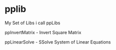 # pplib
My Set of Libs i call ppLibs

ppInvertMatrix - Invert Square Matrix

ppLinearSolve - SSolve System of Linear Equations
